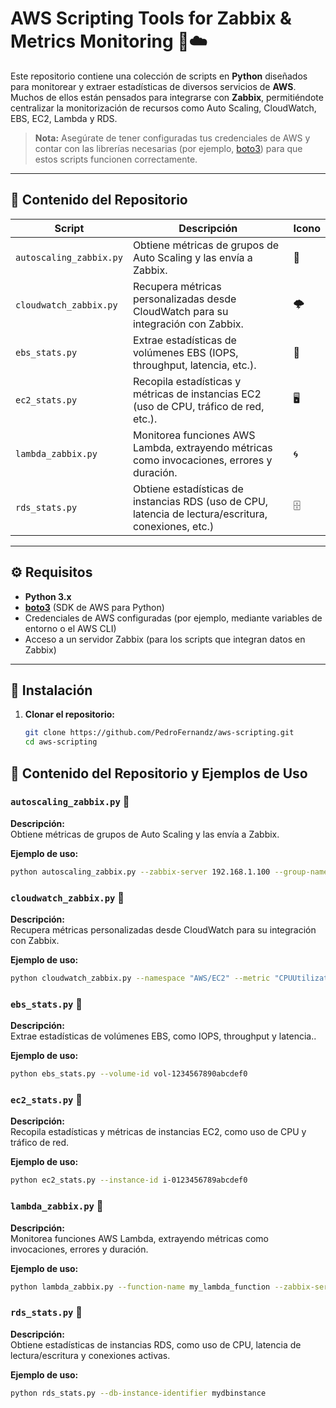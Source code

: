 # AWS Scripting Tools for Zabbix & Metrics Monitoring 🚀☁️

Este repositorio contiene una colección de scripts en **Python** diseñados para monitorear y extraer estadísticas de diversos servicios de **AWS**. Muchos de ellos están pensados para integrarse con **Zabbix**, permitiéndote centralizar la monitorización de recursos como Auto Scaling, CloudWatch, EBS, EC2, Lambda y RDS.

> **Nota:** Asegúrate de tener configuradas tus credenciales de AWS y contar con las librerías necesarias (por ejemplo, [boto3](https://pypi.org/project/boto3/)) para que estos scripts funcionen correctamente.

---

## 📂 Contenido del Repositorio

| Script                           | Descripción                                                                                     | Icono  |
| -------------------------------- | ----------------------------------------------------------------------------------------------- | ------ |
| `autoscaling_zabbix.py`          | Obtiene métricas de grupos de Auto Scaling y las envía a Zabbix.                                  | 🔄     |
| `cloudwatch_zabbix.py`           | Recupera métricas personalizadas desde CloudWatch para su integración con Zabbix.                 | 🌩️    |
| `ebs_stats.py`                   | Extrae estadísticas de volúmenes EBS (IOPS, throughput, latencia, etc.).                         | 💽     |
| `ec2_stats.py`                   | Recopila estadísticas y métricas de instancias EC2 (uso de CPU, tráfico de red, etc.).             | 🖥️     |
| `lambda_zabbix.py`               | Monitorea funciones AWS Lambda, extrayendo métricas como invocaciones, errores y duración.         | 🌀     |
| `rds_stats.py`                   | Obtiene estadísticas de instancias RDS (uso de CPU, latencia de lectura/escritura, conexiones, etc.)| 🗄️     |

---

## ⚙️ Requisitos

- **Python 3.x**
- **[boto3](https://pypi.org/project/boto3/)** (SDK de AWS para Python)
- Credenciales de AWS configuradas (por ejemplo, mediante variables de entorno o el AWS CLI)
- Acceso a un servidor Zabbix (para los scripts que integran datos en Zabbix)

---

## 🚀 Instalación

1. **Clonar el repositorio:**
   ```bash
   git clone https://github.com/PedroFernandz/aws-scripting.git
   cd aws-scripting


## 📂 Contenido del Repositorio y Ejemplos de Uso

### `autoscaling_zabbix.py` 🔄  
**Descripción:**  
Obtiene métricas de grupos de Auto Scaling y las envía a Zabbix.  

**Ejemplo de uso:**  
```bash
python autoscaling_zabbix.py --zabbix-server 192.168.1.100 --group-name my-auto-scaling-group
```


### `cloudwatch_zabbix.py` 🔄  
**Descripción:**  
Recupera métricas personalizadas desde CloudWatch para su integración con Zabbix.

**Ejemplo de uso:**  
```bash
python cloudwatch_zabbix.py --namespace "AWS/EC2" --metric "CPUUtilization" --dimension "InstanceId=i-0123456789abcdef0" --zabbix-server 192.168.1.100
```

### `ebs_stats.py` 🔄  
**Descripción:**  
Extrae estadísticas de volúmenes EBS, como IOPS, throughput y latencia..

**Ejemplo de uso:**  
```bash
python ebs_stats.py --volume-id vol-1234567890abcdef0
```

### `ec2_stats.py` 🔄  
**Descripción:**  
Recopila estadísticas y métricas de instancias EC2, como uso de CPU y tráfico de red.

**Ejemplo de uso:**  
```bash
python ec2_stats.py --instance-id i-0123456789abcdef0
```
### `lambda_zabbix.py` 🔄  
**Descripción:**  
Monitorea funciones AWS Lambda, extrayendo métricas como invocaciones, errores y duración.

**Ejemplo de uso:**  
```bash
python lambda_zabbix.py --function-name my_lambda_function --zabbix-server 192.168.1.100

```
### `rds_stats.py` 🔄  
**Descripción:**  
Obtiene estadísticas de instancias RDS, como uso de CPU, latencia de lectura/escritura y conexiones activas.

**Ejemplo de uso:**  
```bash
python rds_stats.py --db-instance-identifier mydbinstance

```


